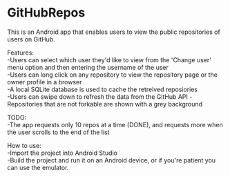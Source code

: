# GitHubRepos
This is an Android app that enables users to view the public repositories of users on GitHub.

Features:  
-Users can select which user they'd like to view from the 'Change user' menu option and then entering the username of the user  
-Users can long click on any repository to view the repository page or the owner profile in a browser  
-A local SQLite database is used to cache the retreived reposiories  
-Users can swipe down to refresh the data from the GitHub API 
-Repositories that are not forkable are shown with a grey background  

TODO:  
-The app requests only 10 repos at a time (DONE), and requests more when the user scrolls to the end of the list

How to use:  
-Import the project into Android Studio  
-Build the project and run it on an Android device, or if you're patient you can use the emulator.  
